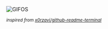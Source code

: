 <div align="justify">
<picture>
    <source media="(prefers-color-scheme: dark)" srcset="https://i.ibb.co/k9XDKLp/output-gif.gif">
    <source media="(prefers-color-scheme: light)" srcset="https://i.ibb.co/k9XDKLp/output-gif.gif">
    <img alt="GIFOS" src="https://i.ibb.co/k9XDKLp/output-gif.gif">
</picture>

<sub><i>inspired from [x0rzavi/github-readme-terminal](https://github.com/x0rzavi/github-readme-terminal)</i></sub>

</div>

<!-- Image deletion URL: https://ibb.co/3McF1xw/f9adb15c412b46a50939226d0deac134 -->